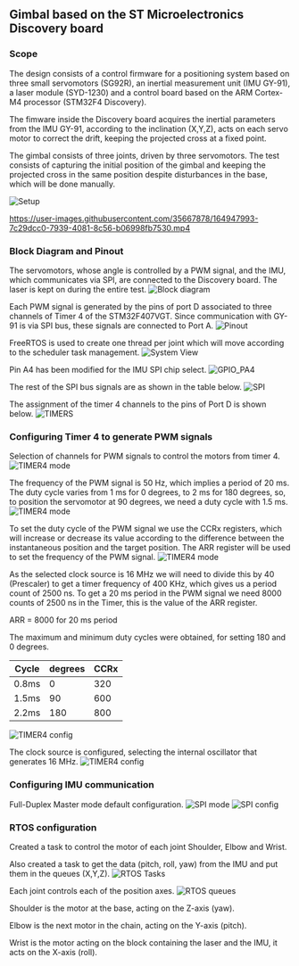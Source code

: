 ## Gimbal based on the ST Microelectronics Discovery board ##

### Scope ###

The design consists of a control firmware for a positioning system based on three small servomotors (SG92R), an inertial measurement unit (IMU GY-91), a laser module (SYD-1230) and a control board based on the ARM Cortex-M4 processor (STM32F4 Discovery).

The fimware inside the Discovery board acquires the inertial parameters from the IMU GY-91, according to the inclination (X,Y,Z), acts on each servo motor to correct the drift, keeping the projected cross at a fixed point.

The gimbal consists of three joints, driven by three servomotors. The test consists of capturing the initial position of the gimbal and keeping the projected cross in the same position despite disturbances in the base, which will be done manually.

![Setup](mediafiles/Gimbal_setup.PNG)

https://user-images.githubusercontent.com/35667878/164947993-7c29dcc0-7939-4081-8c56-b06998fb7530.mp4

### Block Diagram and Pinout ###

The servomotors, whose angle is controlled by a PWM signal, and the IMU, which communicates via SPI, are connected to the Discovery board. The laser is kept on during the entire test.
![Block diagram](mediafiles/Gimbal_block_diagram.PNG)

Each PWM signal is generated by the pins of port D associated to three channels of Timer 4 of the STM32F407VGT.
Since communication with GY-91 is via SPI bus, these signals are connected to Port A.
![Pinout](mediafiles/mcu_pinout.PNG)

FreeRTOS is used to create one thread per joint which will move according to the scheduler task management.
![System View](mediafiles/system_view.PNG)

Pin A4 has been modified for the IMU SPI chip select.
![GPIO_PA4](mediafiles/01_01_GPIO_PA4.PNG)

The rest of the SPI bus signals are as shown in the table below.
![SPI](mediafiles/01_02_GPIO_SPI.PNG)

The assignment of the timer 4 channels to the pins of Port D is shown below.
![TIMERS](mediafiles/01_03_GPIO_TIMERS.PNG)

### Configuring Timer 4 to generate PWM signals ###

Selection of channels for PWM signals to control the motors from timer 4.
![TIMER4 mode](mediafiles/03_01_TIMER4_Mode.PNG)

The frequency of the PWM signal is 50 Hz, which implies a period of 20 ms. The duty cycle varies from 1 ms for 0 degrees, to 2 ms for 180 degrees, so, to position the servomotor at 90 degrees, we need a duty cycle with 1.5 ms.
![TIMER4 mode](mediafiles/03_01_TIMER4_Mode_3.PNG)

To set the duty cycle of the PWM signal we use the CCRx registers, which will increase or decrease its value according to the difference between the instantaneous position and the target position. The ARR register will be used to set the frequency of the PWM signal.
![TIMER4 mode](mediafiles/03_01_TIMER4_Mode_2.jpg)

As the selected clock source is 16 MHz we will need to divide this by 40 (Prescaler) to get a timer frequency of 400 KHz, which gives us a period count of 2500 ns. To get a 20 ms period in the PWM signal we need 8000 counts of 2500 ns in the Timer, this is the value of the ARR register.

ARR = 8000 for 20 ms period

The maximum and minimum duty cycles were obtained, for setting 180 and 0 degrees.

|Cycle|degrees|CCRx|
|---|---|---|
|0.8ms|0| 320|
|1.5ms | 90 | 600|
|2.2ms | 180 | 800|

![TIMER4 config](mediafiles/03_02_TIMER4_Config.PNG)

The clock source is configured, selecting the internal oscillator that generates 16 MHz.
![TIMER4 config](mediafiles/03_03_TIMER4_Clock.PNG)

### Configuring IMU communication ###

Full-Duplex Master mode default configuration.
![SPI mode](mediafiles/04_01_SPI_Mode.PNG)
![SPI config](mediafiles/04_02_SPI_Config.PNG)

### RTOS configuration ###

Created a task to control the motor of each joint Shoulder, Elbow and Wrist.

Also created a task to get the data (pitch, roll, yaw) from the IMU and put them in the queues (X,Y,Z).
![RTOS Tasks](mediafiles/06_01_RTOS_task.PNG)

Each joint controls each of the position axes.
![RTOS queues](mediafiles/06_02_RTOS_queue.PNG)

Shoulder is the motor at the base, acting on the Z-axis (yaw).

Elbow is the next motor in the chain, acting on the Y-axis (pitch).

Wrist is the motor acting on the block containing the laser and the IMU, it acts on the X-axis (roll).
